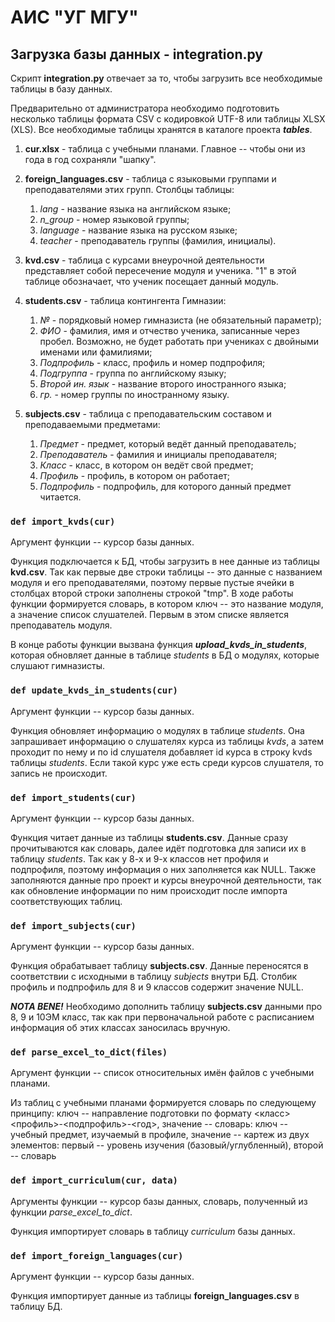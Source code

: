 # АИС "УГ МГУ"

## Загрузка базы данных - integration.py

Скрипт **integration.py** отвечает за то, чтобы загрузить все необходимые таблицы в базу данных.

Предварительно от администратора необходимо подготовить несколько таблицы формата CSV с кодировкой UTF-8 или таблицы
XLSX (XLS). Все необходимые таблицы хранятся в каталоге проекта ***tables***.

1. **cur<year>.xlsx** - таблица с учебными планами. Главное -- чтобы они из года в год сохраняли "шапку".

2. **foreign_languages.csv** - таблица с языковыми группами и преподавателями этих групп. Столбцы таблицы:
    1. *lang* - название языка на английском языке;
    2. *n_group* - номер языковой группы;
    3. *language* - название языка на русском языке;
    4. *teacher* - преподаватель группы (фамилия, инициалы).

3. **kvd.csv** - таблица с курсами внеурочной деятельности представляет собой пересечение модуля и ученика. "1" в этой
   таблице обозначает, что ученик посещает данный модуль.

4. **students.csv** - таблица контингента Гимназии:
    1. *№* - порядковый номер гимназиста (не обязательный параметр);
    2. *ФИО* - фамилия, имя и отчество ученика, записанные через пробел. Возможно, не будет работать при учениках с
       двойными именами или фамилиями;
    3. *Подпрофиль* - класс, профиль и номер подпрофиля;
    4. *Подгруппа* - группа по английскому языку;
    5. *Второй ин. язык* - название второго иностранного языка;
    6. *гр.* - номер группы по иностранному языку.

5. **subjects.csv** - таблица с преподавательским составом и преподаваемыми предметами:
    1. *Предмет* - предмет, который ведёт данный преподаватель;
    2. *Преподаватель* - фамилия и инициалы преподавателя;
    3. *Класс* - класс, в котором он ведёт свой предмет;
    4. *Профиль* - профиль, в котором он работает;
    5. *Подпрофиль* - подпрофиль, для которого данный предмет читается.

### `def import_kvds(cur)`

Аргумент функции -- курсор базы данных.

Функция подключается к БД, чтобы загрузить в нее данные из таблицы **kvd.csv**. Так как первые две строки таблицы -- это
данные с названием модуля и его преподавателями, поэтому первые пустые ячейки в столбцах второй строки заполнены
строкой "tmp". В ходе работы функции формируется словарь, в котором ключ -- это название модуля, а значение список
слушателей. Первым в этом списке является преподаватель модуля.

В конце работы функции вызвана функция ***upload_kvds_in_students***, которая обновляет данные в таблице *students* в БД
о модулях, которые слушают гимназисты.

### `def update_kvds_in_students(cur)`

Аргумент функции -- курсор базы данных.

Функция обновляет информацию о модулях в таблице *students*. Она запрашивает информацию о слушателях курса из таблицы
*kvds*, а затем проходит по нему и по id слушателя добавляет id курса в строку kvds таблицы *students*. Если такой курс
уже есть среди курсов слушателя, то запись не происходит.

### `def import_students(cur)`

Аргумент функции -- курсор базы данных.

Функция читает данные из таблицы **students.csv**. Данные сразу прочитываются как словарь, далее идёт подготовка для
записи их в таблицу *students*. Так как у 8-х и 9-х классов нет профиля и подпрофиля, поэтому информация о них
заполняется как NULL. Также заполняются данные про проект и курсы внеурочной деятельности, так как обновление информации
по ним происходит после импорта соответствующих таблиц.

### `def import_subjects(cur)`

Аргумент функции -- курсор базы данных.

Функция обрабатывает таблицу **subjects.csv**. Данные переносятся в соответствии с исходными в таблицу *subjects* внутри
БД. Столбик профиль и подпрофиль для 8 и 9 классов содержит значение NULL.

***NOTA BENE!*** Необходимо дополнить таблицу **subjects.csv** данными про 8, 9 и 10ЭМ класс, так как при первоначальной
работе с расписанием информация об этих классах заносилась вручную.

### `def parse_excel_to_dict(files)`

Аргумент функции -- список относительных имён файлов с учебными планами.

Из таблиц с учебными планами формируется словарь по следующему принципу:
ключ -- направление подготовки по формату <класс><профиль>-<подпрофиль>-<год>, значение -- словарь:
ключ -- учебный предмет, изучаемый в профиле, значение -- картеж из двух элементов:
первый -- уровень изучения (базовый/углубленный), второй -- словарь

### `def import_curriculum(cur, data)`

Аргументы функции -- курсор базы данных, словарь, полученный из функции *parse_excel_to_dict*.

Функция импортирует словарь в таблицу *curriculum* базы данных.

### `def import_foreign_languages(cur)`

Аргумент функции -- курсор базы данных.

Функция импортирует данные из таблицы **foreign_languages.csv** в таблицу БД. 
